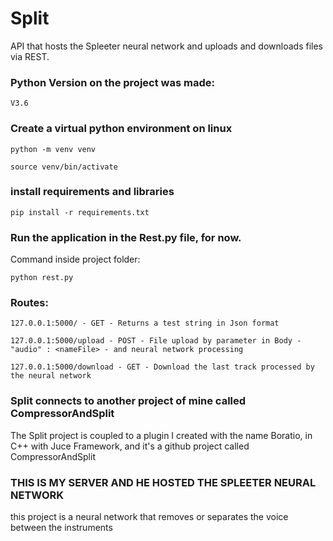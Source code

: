 # Split
 API that hosts the Spleeter neural network and uploads and downloads files via REST.
 
### Python Version on the project was made:
``
V3.6
``
 
 ### Create a virtual python environment on linux
 ```
 python -m venv venv
 ```
 
 ```
 source venv/bin/activate
 ```
 ### install requirements and libraries
 ```
 pip install -r requirements.txt
 ```

 ### Run the application in the Rest.py file, for now.
Command inside project folder: 
```
python rest.py
```

### Routes: 
```
127.0.0.1:5000/ - GET - Returns a test string in Json format

127.0.0.1:5000/upload - POST - File upload by parameter in Body - "audio" : <nameFile> - and neural network processing
 
127.0.0.1:5000/download - GET - Download the last track processed by the neural network
```
### Split connects to another project of mine called CompressorAndSplit

The Split project is coupled to a plugin I created with the name Boratio, in C++ with Juce Framework, and it's a github project called CompressorAndSplit

### THIS IS MY SERVER AND HE HOSTED THE SPLEETER NEURAL NETWORK
this project is a neural network that removes or separates the voice between the instruments
 
 
